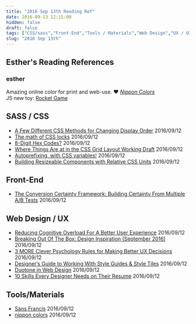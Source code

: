 ```yaml
---
title: "2016 Sep 13th Reading Ref"
date: 2016-09-13 12:15:09
hidden: false
draft: false
tags: ["CSS/sass","Front-End","Tools / Materials","Web Design","UX / UI"]
slug: "2016 Sep 13th"
---
```


## Esther's Reading References

### esther
Amazing online color for print and web-use. ❤
[*Nippon Colors*](http://nipponcolors.com/)
<br>
JS new toy: [Rocket Game](http://blog.ej.idv.tw/Toys/Rocket/)

<!--more-->

## SASS / CSS
- [A Few Different CSS Methods for Changing Display Order](http://webdesign.tutsplus.com/tutorials/a-few-different-css-methods-for-column-ordering--cms-27079) 2016/09/12
- [The math of CSS locks](http://fvsch.com/code/css-locks/) 2016/09/12
- [8-Digit Hex Codes?](https://css-tricks.com/8-digit-hex-codes/) 2016/09/12
- [Where Things Are at in the CSS Grid Layout Working Draft](https://www.sitepoint.com/where-things-are-at-in-the-css-grid-layout-working-draft/) 2016/09/12
- [Autoprefixing, with CSS variables!](http://lea.verou.me/2016/09/autoprefixing-with-css-variables/) 2016/09/12
- [Building Resizeable Components with Relative CSS Units](https://css-tricks.com/building-resizeable-components-relative-css-units/) 2016/09/12

## Front-End
 - [The Conversion Certainty Framework: Building Certainty From Multiple A/B Tests](http://goodui.org/blog/the-conversion-certainty-framework-building-certainty-from-multiple-ab-tests/) 2016/09/12

## Web Design / UX
- [Reducing Cognitive Overload For A Better User Experience](https://www.smashingmagazine.com/2016/09/reducing-cognitive-overload-for-a-better-user-experience/) 2016/09/12
- [Breaking Out Of The Box: Design Inspiration (September 2016)](https://www.smashingmagazine.com/2016/09/breaking-out-of-the-box-design-inspiration-september-2016/) 2016/09/12
- [3 MORE Clever Psychology Rules for Making Better UX Decisions](https://www.sitepoint.com/3-clever-psychology-rules-making-better-ux-decisions/) 2016/09/12
- [Designer’s Guide to Working With Style Guides & Style Tiles](http://www.hongkiat.com/blog/style-guides-style-tiles/) 2016/09/12
- [Duotone in Web Design](https://blog.prototypr.io/duotone-in-web-design-875d8e90da4b) 2016/09/12
- [10 Skills Every Designer Needs on Their Resume](https://designshack.net/articles/business-articles/10-skills-every-designer-needs-on-their-resume/) 2016/09/12


## Tools/Materials
- [Sans Francis](http://www.sansfrancis.co/) 2016/09/12
- [nippon colors](http://nipponcolors.com/) 2016/09/12
